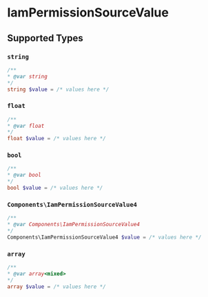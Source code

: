 # IamPermissionSourceValue


## Supported Types

### `string`

```php
/**
* @var string
*/
string $value = /* values here */
```

### `float`

```php
/**
* @var float
*/
float $value = /* values here */
```

### `bool`

```php
/**
* @var bool
*/
bool $value = /* values here */
```

### `Components\IamPermissionSourceValue4`

```php
/**
* @var Components\IamPermissionSourceValue4
*/
Components\IamPermissionSourceValue4 $value = /* values here */
```

### `array`

```php
/**
* @var array<mixed>
*/
array $value = /* values here */
```

